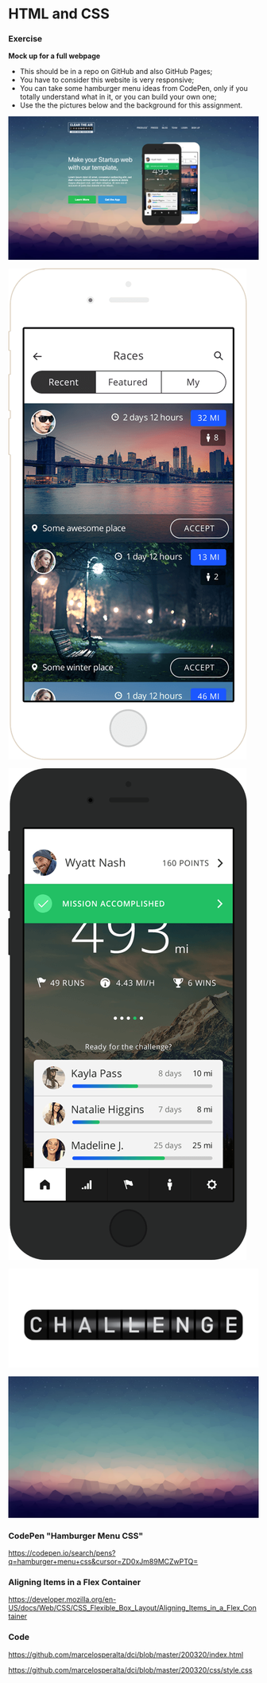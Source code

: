 # HTML and CSS

### Exercise

**Mock up for a full webpage**
- This should be in a repo on GitHub and also GitHub Pages;
- You have to consider this website is very responsive;
- You can  take some hamburger menu ideas from CodePen, only if you totally understand what in it, or you can build your own one;
- Use the the pictures below and the background for this assignment.  

![200320](./img/task_001_homepage.png)  

![200320](./img/phone_001.png)  

![200320](./img/phone_002.png)  

![200320](./img/logo_001.png)  

![200320](./img/bg_001.jpg)

### CodePen "Hamburger Menu CSS"

https://codepen.io/search/pens?q=hamburger+menu+css&cursor=ZD0xJm89MCZwPTQ=

### Aligning Items in a Flex Container

https://developer.mozilla.org/en-US/docs/Web/CSS/CSS_Flexible_Box_Layout/Aligning_Items_in_a_Flex_Container

### Code

https://github.com/marcelosperalta/dci/blob/master/200320/index.html

https://github.com/marcelosperalta/dci/blob/master/200320/css/style.css